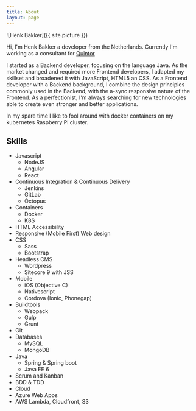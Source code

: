 ```yaml
---
title: About
layout: page
---
```


![Henk Bakker]({{ site.picture }})

<p>Hi, I'm Henk Bakker a developer from the Netherlands. Currently I'm working as a consultant for <a href="https://quintor.nl" target="_blank" rel="noopener noreferrer">Quintor</a></p>

<p>I started as a Backend developer, focusing on the language Java. As the market changed and required more Frontend developers, I adapted my skillset and broadened it with JavaScript, HTML5 an CSS. As a Frontend developer with a Backend background, I combine the design principles commonly used in the Backend, with the a-sync responsive nature of the Frontend. As a perfectionist, I'm always searching for new technologies able to create even stronger and better applications. </p>

<p>In my spare time I like to fool around with docker containers on my kubernetes Raspberry Pi cluster.</p>

<h2>Skills</h2>

<ul class="skill-list">
	<li>Javascript
		<ul>
			<li>NodeJS</li>
			<li>Angular</li>
			<li>React</li>
		</ul>
	</li>
	<li>Continuous Integration &amp; Continuous Delivery
		<ul>
			<li>Jenkins</li>
			<li>GitLab</li>
			<li>Octopus</li>
		</ul>
	</li>
	<li>Containers
		<ul>
			<li>Docker</li>
			<li>K8S</li>
		</ul>
	</li>
	<li>HTML Accessibility</li>
	<li>Responsive (Mobile First) Web design</li>
	<li>CSS
		<ul>
			<li>Sass</li>
			<li>Bootstrap</li>
		</ul>
	</li>
	<li>Headless CMS
		<ul>
			<li>Wordpress</li>
			<li>Sitecore 9 with JSS</li>
		</ul>
	</li>
	<li>Mobile
		<ul>
			<li>iOS (Objective C)</li>
			<li>Nativescript</li>
			<li>Cordova (Ionic, Phonegap)</li>
		</ul>
	</li>
	<li>Buildtools
		<ul>
			<li>Webpack</li>
			<li>Gulp</li>
			<li>Grunt</li>
		</ul>
	</li>
	<li>Git</li>
	<li>Databases
		<ul>
			<li>MySQL</li>
			<li>MongoDB</li>
		</ul>
	</li>
	<li>Java
		<ul>
			<li>Spring &amp; Spring boot</li>
			<li>Java EE 6</li>
		</ul>
	</li>
	<li>Scrum and Kanban</li>
	<li>BDD &amp; TDD</li>
	<li>Cloud
		<li>Azure Web Apps</li>
		<li>AWS Lambda, Cloudfront, S3</li>
	</li>
</ul>
